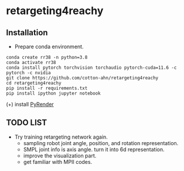 # retargeting4reachy

## Installation
- Prepare conda environment.
```
conda create rr38 -n python=3.8
conda activate rr38
conda install pytorch torchvision torchaudio pytorch-cuda=11.6 -c pytorch -c nvidia
git clone https://github.com/cotton-ahn/retargeting4reachy
cd retargeting4reachy
pip install -r requirements.txt
pip install ipython jupyter notebook
```
(+) install [PyRender](https://pyrender.readthedocs.io/en/latest/install/index.html#osmesa)

## TODO LIST
- Try training retargeting network again.
    * sampling robot joint angle, position, and rotation representation.
    * SMPL joint info is axis angle. turn it into 6d representation.
    * improve the visualization part.
    * get familiar with MPII codes. 
